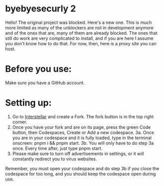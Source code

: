 # byebyesecurly 2
Hello!
The original project was blocked. Here's a new one.
This is much more limited as many of the unblockers are not in development anymore and of the ones that are, many of them are already blocked. The ones that still do work are very complicated to install, and if you are here I assume you don't know how to do that. For now, then, here is a proxy site you can host.
# Before you use:
Make sure you have a GitHub account. 
# Setting up:
1. Go to [Interstellar](https://github.com/InterstellarNetwork/Interstellar) and create a Fork. The fork button is in the top right corner.
2. Once you have your fork and are on its page, press the green Code button, then Codespaces, Create or Add a new codespace.
3a. Once you are in your codespace and it is fully loaded, type in the terminal onscreen: pnpm i && pnpm start.
3b. You will only have to do step 3a once. Every time after, just type pnpm start.
4. Please make sure to turn off advertisements in settings, or it will constantly redirect you to virus websites.

Remember, you must open your codespace and do step 3b if you close the codespace for too long, and you should keep the codespace open during use.
